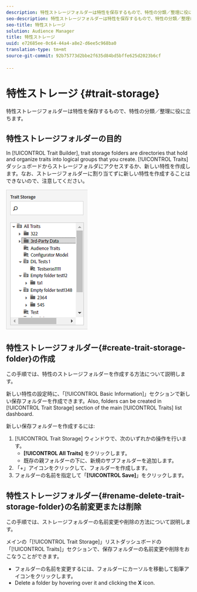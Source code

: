 ```yaml
---
description: 特性ストレージフォルダーは特性を保存するもので、特性の分類／整理に役に立ちます。
seo-description: 特性ストレージフォルダーは特性を保存するもので、特性の分類／整理に役に立ちます。
seo-title: 特性ストレージ
solution: Audience Manager
title: 特性ストレージ
uuid: e72685ee-0c64-44a4-a8e2-d6ee5c968ba0
translation-type: tm+mt
source-git-commit: 92b75773d2bbe2f635d84bd5bffe625d2023b6cf

---
```



# 特性ストレージ {#trait-storage}

特性ストレージフォルダーは特性を保存するもので、特性の分類／整理に役に立ちます。

<!-- c_tb_storage.xml -->

## 特性ストレージフォルダーの目的

In [!UICONTROL Trait Builder], trait storage folders are directories that hold and organize traits into logical groups that you create. [!UICONTROL Traits] ダッシュボードからストレージフォルダにアクセスするか、新しい特性を作成します。なお、ストレージフォルダーに割り当てずに新しい特性を作成することはできないので、注意してください。

![](assets/tb_storage.png)

## 特性ストレージフォルダー{#create-trait-storage-folder}の作成 

この手順では、特性のストレージフォルダーを作成する方法について説明します。

<!-- t_tb_create_storage.xml -->

新しい特性の設定時に、「[!UICONTROL Basic Information]」セクションで新しい保存フォルダーを作成できます。Also, folders can be created in [!UICONTROL Trait Storage] section of the main [!UICONTROL Traits] list dashboard.

新しい保存フォルダーを作成するには:

1. [!UICONTROL Trait Storage] ウィンドウで、次のいずれかの操作を行います。
   * **[!UICONTROL All Traits]** をクリックします。
   * 既存の親フォルダーの下に、新規のサブフォルダーを追加します。
1. 「+」アイコンをクリックして、フォルダーを作成します。
1. フォルダーの名前を指定して「**[!UICONTROL Save]**」をクリックします。

## 特性ストレージフォルダー{#rename-delete-trait-storage-folder}の名前変更または削除 

この手順では、ストレージフォルダーの名前変更や削除の方法について説明します。

<!-- t_tb_rename_delete_storage.xml -->

メインの「[!UICONTROL Trait Storage]」リストダッシュボードの「[!UICONTROL Traits]」セクションで、保存フォルダーの名前変更や削除をおこなうことができます。

* フォルダーの名前を変更するには、フォルダーにカーソルを移動して鉛筆アイコンをクリックします。
* Delete a folder by hovering over it and clicking the **X** icon.